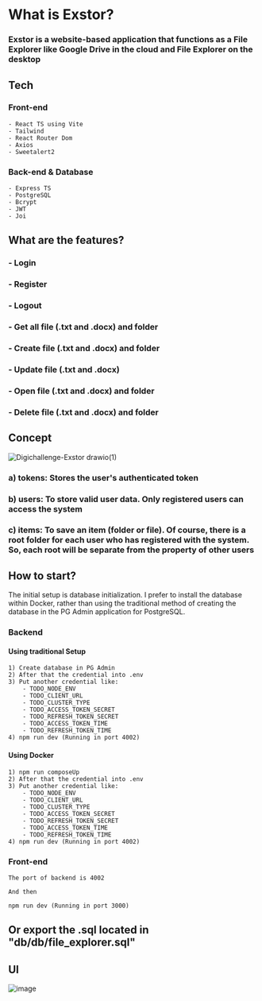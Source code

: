 # What is Exstor?
### Exstor is a website-based application that functions as a File Explorer like Google Drive in the cloud and File Explorer on the desktop

## Tech
### Front-end
```
- React TS using Vite
- Tailwind
- React Router Dom
- Axios
- Sweetalert2
```
### Back-end & Database
```
- Express TS
- PostgreSQL
- Bcrypt
- JWT
- Joi
```

## What are the features?
### - Login
### - Register
### - Logout
### - Get all file (.txt and .docx) and folder
### - Create file (.txt and .docx) and folder
### - Update file (.txt and .docx)
### - Open file (.txt and .docx) and folder
### - Delete file (.txt and .docx) and folder

## Concept
![Digichallenge-Exstor drawio(1)](https://github.com/user-attachments/assets/c8400e1d-024b-47bf-bbd8-b1b92a74929d)

### a) tokens: Stores the user's authenticated token
### b) users: To store valid user data. Only registered users can access the system
### c) items: To save an item (folder or file). Of course, there is a root folder for each user who has registered with the system. So, each root will be separate from the property of other users

## How to start?
The initial setup is database initialization. I prefer to install the database within Docker, rather than using the traditional method of creating the database in the PG Admin application for PostgreSQL.

### Backend
#### Using traditional Setup
```
1) Create database in PG Admin
2) After that the credential into .env
3) Put another credential like:
    - TODO_NODE_ENV
    - TODO_CLIENT_URL
    - TODO_CLUSTER_TYPE
    - TODO_ACCESS_TOKEN_SECRET
    - TODO_REFRESH_TOKEN_SECRET
    - TODO_ACCESS_TOKEN_TIME
    - TODO_REFRESH_TOKEN_TIME
4) npm run dev (Running in port 4002)
```
#### Using Docker
```
1) npm run composeUp
2) After that the credential into .env
3) Put another credential like:
    - TODO_NODE_ENV
    - TODO_CLIENT_URL
    - TODO_CLUSTER_TYPE
    - TODO_ACCESS_TOKEN_SECRET
    - TODO_REFRESH_TOKEN_SECRET
    - TODO_ACCESS_TOKEN_TIME
    - TODO_REFRESH_TOKEN_TIME
4) npm run dev (Running in port 4002)
```

### Front-end
```
The port of backend is 4002

And then

npm run dev (Running in port 3000)
```

## Or export the .sql located in "db/db/file_explorer.sql"

## UI
![image](https://github.com/user-attachments/assets/0d3f69eb-977b-4d9a-88fd-7d35f608f578)

